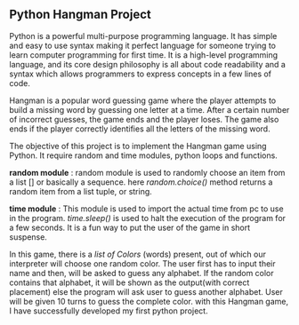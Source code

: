 ## Python Hangman Project
Python is a powerful multi-purpose programming language. It has simple and easy to use syntax making it perfect language for someone trying to learn computer programming
for first time. It is a high-level programming language, and its core design philosophy is all about code readability and a syntax which allows programmers to express 
concepts in a few lines of code.

Hangman is a popular word guessing game where the player attempts to build a missing word by guessing one letter at a time. After a certain number of incorrect guesses, the game ends and the player loses. The game also ends if the player correctly identifies all the letters of the missing word.

The objective of this project is to implement the Hangman game using Python. It require random and time modules, python loops and functions.

**random module** : random module is used to randomly choose an item from a list [] or basically a sequence. here *random.choice()* method returns a random item from a list
                    tuple, or string.
                
**time module** : This module is used to import the actual time from pc to use in the program. *time.sleep()* is used to halt the execution of the program for a few seconds. 
                   It is a fun way to put the user of the game in short suspense.

In this game, there is a *list of Colors* (words) present, out of which our interpreter will choose one random color. The user first has to input their name and then, 
will be asked to guess any alphabet. If the random color contains that alphabet, it will be shown as the output(with correct placement) else the program will ask user 
to guess another alphabet. User will be given 10 turns to guess the complete color.
with this Hangman game, I have successfully developed my first python project.
